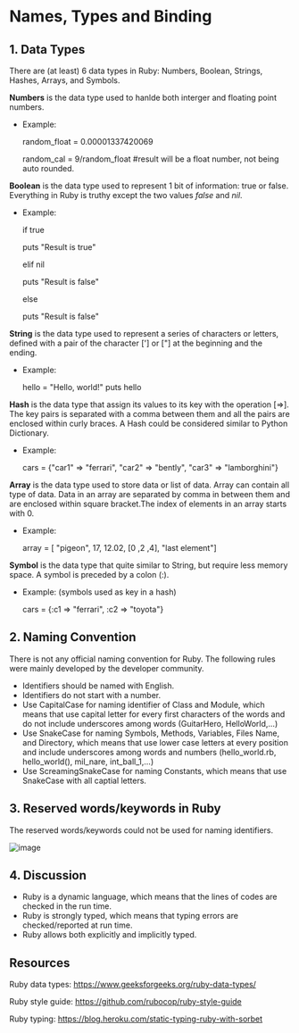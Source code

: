<h1>Names, Types and Binding</h1>


<h2>1. Data Types</h2>

There are (at least) 6 data types in Ruby: Numbers, Boolean, Strings, Hashes, Arrays, and Symbols.

**Numbers** is the data type used to hanlde both interger and floating point numbers.
  
 - Example: 
 
   random_float = 0.00001337420069
 
   random_cal = 9/random_float         #result will be a float number, not being auto rounded.


**Boolean** is the data type used to represent 1 bit of information: true or false. Everything in Ruby is truthy except the two values *false* and *nil*.

- Example:

  if true
    
    puts "Result is true"
    
  elif nil
  
    puts "Result is false"
    
  else
    
    puts "Result is false"

**String** is the data type used to represent a series of characters or letters, defined with a pair of the character ['] or ["] at the beginning and the ending.

- Example:
  
  hello = "Hello, world!"
  puts hello
  
**Hash** is the data type that assign its values to its key with the operation [=>]. The key pairs is separated with a comma between them and all the pairs are enclosed within curly braces. A Hash could be considered similar to Python Dictionary.

- Example:
  
  cars = {"car1" => "ferrari", "car2" => "bently", "car3" => "lamborghini"}
  
**Array** is the data type used to store data or list of data. Array can contain all type of data. Data in an array are separated by comma in between them and are enclosed within square bracket.The index of elements in an array starts with 0.

- Example:
  
  array = [ "pigeon", 17, 12.02, [0 ,2 ,4], "last element"]
  
**Symbol** is the data type that quite similar to String, but require less memory space. A symbol is preceded by a colon (:).

- Example: (symbols used as key in a hash)

  cars = {:c1 => "ferrari", :c2 => "toyota"}
  
  
<h2>2. Naming Convention</h2>

There is not any official naming convention for Ruby. The following rules were mainly developed by the developer community.

- Identifiers should be named with English.
- Identifiers do not start with a number.
- Use CapitalCase for naming identifier of Class and Module, which means that use capital letter for every first characters of the words and do not include underscores among words (GuitarHero, HelloWorld,...)
- Use SnakeCase for naming Symbols, Methods, Variables, Files Name, and Directory, which means that use lower case letters at every position and include underscores among words and numbers (hello_world.rb, hello_world(), mil_nare, int_ball_1,...)
- Use ScreamingSnakeCase for naming Constants, which means that use SnakeCase with all captial letters.

<h2>3. Reserved words/keywords in Ruby</h2>

The reserved words/keywords could not be used for naming identifiers.
  
![image](https://user-images.githubusercontent.com/93970330/156921081-8a47abf5-b2dc-4ebc-9c05-b12d4b875f74.png)

<h2>4. Discussion</h2>

- Ruby is a dynamic language, which means that the lines of codes are checked in the run time.
- Ruby is strongly typed, which means that typing errors are checked/reported at run time.
- Ruby allows both explicitly and implicitly typed.

<h2>Resources</h2>

Ruby data types: https://www.geeksforgeeks.org/ruby-data-types/

Ruby style guide: https://github.com/rubocop/ruby-style-guide

Ruby typing: https://blog.heroku.com/static-typing-ruby-with-sorbet

  
  
